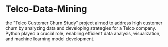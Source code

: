 # Telco-Data-Mining
the "Telco Customer Churn Study" project aimed to address high customer churn by analyzing data and developing strategies for a Telco company. Python played a crucial role, enabling efficient data analysis, visualization, and machine learning model development.
